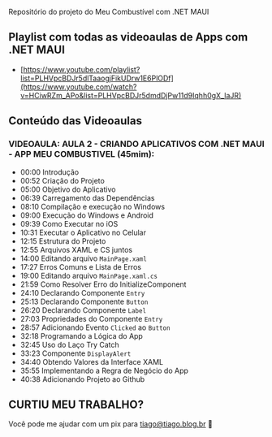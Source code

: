 Repositório do projeto do Meu Combustível com .NET MAUI

## Playlist com todas as videoaulas de Apps com .NET MAUI
- [https://www.youtube.com/playlist?list=PLHVpcBDJr5dlTaaogjFikUDrw1E6PlODf](https://www.youtube.com/watch?v=HCiwRZm_APo&list=PLHVpcBDJr5dmdDjPw11d9Iqhh0gX_laJR)

## Conteúdo das Videoaulas
### VIDEOAULA: AULA 2 - CRIANDO APLICATIVOS COM .NET MAUI - APP MEU COMBUSTIVEL (45mim):
- 00:00 Introdução
- 00:52 Criação do Projeto
- 05:00 Objetivo do Aplicativo
- 06:39 Carregamento das Dependências
- 08:10 Compilação e execução no Windows
- 09:00 Execução do Windows e Android
- 09:39 Como Executar no iOS
- 10:31 Executar o Aplicativo no Celular
- 12:15 Estrutura do Projeto
- 12:55 Arquivos XAML e CS juntos
- 14:00 Editando arquivo ```MainPage.xaml```
- 17:27 Erros Comuns e Lista de Erros
- 19:00 Editando arquivo ```MainPage.xaml.cs```
- 21:59 Como Resolver Erro do InitializeComponent
- 24:10 Declarando Componente ```Entry```
- 25:13 Declarando Componente ```Button```
- 26:20 Declarando Componente ```Label```
- 27:03 Propriedades do Componente ```Entry```
- 28:57 Adicionando Evento ```Clicked``` ao ```Button```
- 32:18 Programando a Lógica do App
- 32:45 Uso do Laço Try Catch
- 33:23 Componente ```DisplayAlert```
- 34:40 Obtendo Valores da Interface XAML
- 35:55 Implementando a Regra de Negócio do App
- 40:38 Adicionando Projeto ao Github

## CURTIU MEU TRABALHO?
Você pode me ajudar com um pix para tiago@tiago.blog.br 🍻
